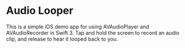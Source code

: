 # Audio Looper

This is a simple iOS demo app for using AVAudioPlayer and AVAudioRecorder in Swift 3. Tap and hold the screen to record an audio clip, and release to hear it looped back to you.